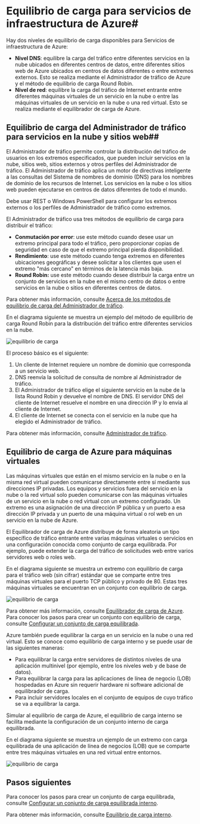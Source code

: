 <properties
	pageTitle="Equilibrio de carga para servicios de infraestructura de Azure"
	description="Describe los dos tipos diferentes de equilibrio de carga compatibles con Azure: El Equilibrador de carga para servicios en la nube y el Administrador de tráfico de Azure para el tráfico del cliente."
	services="virtual-machines"
	documentationCenter=""
	authors="joaoma"
	manager="adinah"
	editor=""/>

<tags
	ms.service="virtual-machines"
	ms.workload="infrastructure-services"
	ms.tgt_pltfrm="na"
	ms.devlang="na"
	ms.topic="article"
	ms.date="07/21/2015"
	ms.author="joaoma"/>


# Equilibrio de carga para servicios de infraestructura de Azure#

Hay dos niveles de equilibrio de carga disponibles para Servicios de infraestructura de Azure:

- **Nivel DNS**: equilibre la carga del tráfico entre diferentes servicios en la nube ubicados en diferentes centros de datos, entre diferentes sitios web de Azure ubicados en centros de datos diferentes o entre extremos externos. Esto se realiza mediante el Administrador de tráfico de Azure y el método de equilibrio de carga Round Robin.
- **Nivel de red**: equilibre la carga del tráfico de Internet entrante entre diferentes máquinas virtuales de un servicio en la nube o entre las máquinas virtuales de un servicio en la nube o una red virtual. Esto se realiza mediante el equilibrador de carga de Azure.

## Equilibrio de carga del Administrador de tráfico para servicios en la nube y sitios web##

El Administrador de tráfico permite controlar la distribución del tráfico de usuarios en los extremos especificados, que pueden incluir servicios en la nube, sitios web, sitios externos y otros perfiles del Administrador de tráfico. El Administrador de tráfico aplica un motor de directivas inteligente a las consultas del Sistema de nombres de dominio (DNS) para los nombres de dominio de los recursos de Internet. Los servicios en la nube o los sitios web pueden ejecutarse en centros de datos diferentes de todo el mundo.

Debe usar REST o Windows PowerShell para configurar los extremos externos o los perfiles de Administrador de tráfico como extremos.

El Administrador de tráfico usa tres métodos de equilibrio de carga para distribuir el tráfico:

- **Conmutación por error**: use este método cuando desee usar un extremo principal para todo el tráfico, pero proporcionar copias de seguridad en caso de que el extremo principal pierda disponibilidad.
- **Rendimiento**: use este método cuando tenga extremos en diferentes ubicaciones geográficas y desee solicitar a los clientes que usen el extremo "más cercano" en términos de la latencia más baja.
- **Round Robin:** use este método cuando desee distribuir la carga entre un conjunto de servicios en la nube en el mismo centro de datos o entre servicios en la nube o sitios en diferentes centros de datos.

Para obtener más información, consulte [Acerca de los métodos de equilibrio de carga del Administrador de tráfico](../traffic-manager/traffic-manager-load-balancing-methods.md).

En el diagrama siguiente se muestra un ejemplo del método de equilibrio de carga Round Robin para la distribución del tráfico entre diferentes servicios en la nube.

![equilibrio de carga](./media/virtual-machines-load-balance/TMSummary.png)

El proceso básico es el siguiente:

1.	Un cliente de Internet requiere un nombre de dominio que corresponda a un servicio web.
2.	DNS reenvía la solicitud de consulta de nombre al Administrador de tráfico.
3.	El Administrador de tráfico elige el siguiente servicio en la nube de la lista Round Robin y devuelve el nombre de DNS. El servidor DNS del cliente de Internet resuelve el nombre en una dirección IP y lo envía al cliente de Internet.
4.	El cliente de Internet se conecta con el servicio en la nube que ha elegido el Administrador de tráfico.

Para obtener más información, consulte [Administrador de tráfico](../traffic-manager/traffic-manager-overview.md).

## Equilibrio de carga de Azure para máquinas virtuales ##

Las máquinas virtuales que están en el mismo servicio en la nube o en la misma red virtual pueden comunicarse directamente entre sí mediante sus direcciones IP privadas. Los equipos y servicios fuera del servicio en la nube o la red virtual solo pueden comunicarse con las máquinas virtuales de un servicio en la nube o red virtual con un extremo configurado. Un extremo es una asignación de una dirección IP pública y un puerto a esa dirección IP privada y un puerto de una máquina virtual o rol web en un servicio en la nube de Azure.

El Equilibrador de carga de Azure distribuye de forma aleatoria un tipo específico de tráfico entrante entre varias máquinas virtuales o servicios en una configuración conocida como conjunto de carga equilibrada. Por ejemplo, puede extender la carga del tráfico de solicitudes web entre varios servidores web o roles web.

En el diagrama siguiente se muestra un extremo con equilibrio de carga para el tráfico web (sin cifrar) estándar que se comparte entre tres máquinas virtuales para el puerto TCP público y privado de 80. Estas tres máquinas virtuales se encuentran en un conjunto con equilibrio de carga.

![equilibrio de carga](./media/virtual-machines-load-balance/LoadBalancing.png)

Para obtener más información, consulte [Equilibrador de carga de Azure](../load-balancer/load-balancer-overview.md). Para conocer los pasos para crear un conjunto con equilibrio de carga, consulte [Configurar un conjunto de carga equilibrada](../load-balancer/load-balancer-internet-getstarted.md).

Azure también puede equilibrar la carga en un servicio en la nube o una red virtual. Esto se conoce como equilibrio de carga interno y se puede usar de las siguientes maneras:

- Para equilibrar la carga entre servidores de distintos niveles de una aplicación multinivel (por ejemplo, entre los niveles web y de base de datos).
- Para equilibrar la carga para las aplicaciones de línea de negocio (LOB) hospedadas en Azure sin requerir hardware ni software adicional de equilibrador de carga.
- Para incluir servidores locales en el conjunto de equipos de cuyo tráfico se va a equilibrar la carga.

Simular al equilibrio de carga de Azure, el equilibrio de carga interno se facilita mediante la configuración de un conjunto interno de carga equilibrada.

En el diagrama siguiente se muestra un ejemplo de un extremo con carga equilibrada de una aplicación de línea de negocios (LOB) que se comparte entre tres máquinas virtuales en una red virtual entre entornos.

![equilibrio de carga](./media/virtual-machines-load-balance/LOBServers.png)

## Pasos siguientes

Para conocer los pasos para crear un conjunto de carga equilibrada, consulte [Configurar un conjunto de carga equilibrada interno](../load-balancer/load-balancer-internal-getstarted.md).

Para obtener más información, consulte [Equilibrio de carga interno](../load-balancer/load-balancer-internal-overview.md).

<!-- LINKS -->

<!---HONumber=August15_HO6-->